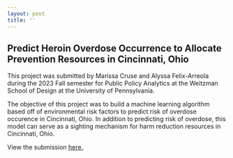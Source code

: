 ```yaml
---
layout: post
title: ''
---
```


## Predict Heroin Overdose Occurrence to Allocate Prevention Resources in Cincinnati, Ohio
This project was submitted by Marissa Cruse and Alyssa Felix-Arreola during the 2023 Fall semester for Public Policy Analytics at the Weitzman School of Design at the University of Pennsylvania. 

The objective of this project was to build a machine learning algorithm based off of environmental risk factors to predict risk of overdose occurence in Cincinnati, Ohio. In addition to predicting risk of overdose, this model can serve as a sighting mechanism for harm reduction resources in Cincinnati, Ohio.

View the submission [here.](https://crusem.github.io/PPA_Final/)
